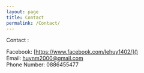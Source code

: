 ```yaml
---
layout: page
title: Contact
permalink: /Contact/
---
```

Contact :  

Facebook: [https://www.facebook.com/lehuy1402/]()   
Email: huynm2000@gmail.com  
Phone Number: 0886455477  